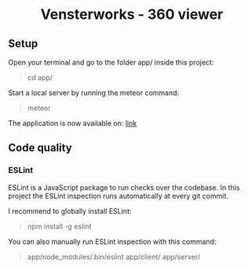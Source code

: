 <div style="text-align: center;"><h1>Vensterworks - 360 viewer</h1></div> 

## Setup

Open your terminal and go to the folder app/ inside this project:
> cd app/

Start a local server by running the meteor command:
> meteor

The application is now available on: [link](http://localhost:3000)

## Code quality

### ESLint

ESLint is a JavaScript package to run checks over the codebase. In this project the ESLint inspection runs automatically at every git commit.

I recommend to globally install ESLint:

> npm install -g eslint

You can also manually run ESLint inspection with this command:

> app/node_modules/.bin/eslint app/client/ app/server/